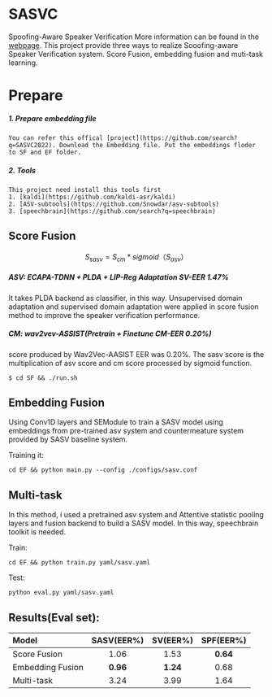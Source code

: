 # SASVC
Spoofing-Aware Speaker Verification
More information can be found in the [webpage](https://sasv-challenge.github.io).
This project provide three ways to realize Sooofing-aware Speaker Verification system. Score Fusion, embedding fusion and muti-task learning.

# Prepare

##### 1. Prepare embedding file
    You can refer this offical [project](https://github.com/search?q=SASVC2022). Download the Embedding file. Put the embeddings floder to SF and EF folder.

##### 2. Tools
    This project need install this tools first
    1. [kaldi](https://github.com/kaldi-asr/kaldi)
    2. [ASV-subtools](https://github.com/Snowdar/asv-subtools)
    3. [speechbrain](https://github.com/search?q=speechbrain)


## Score Fusion
$$S_{sasv} = S_{cm} * sigmoid（S_{asv}）$$
##### ASV: ECAPA-TDNN + PLDA + LIP-Reg Adaptation SV-EER 1.47%
It takes PLDA backend as classifier, in this way. Unsupervised domain adaptation and supervised domain adaptation were applied in score fusion method to improve the speaker verification performance.  
##### CM: wav2vev-ASSIST(Pretrain + Finetune CM-EER 0.20%)
 score produced by Wav2Vec-AASIST EER was 0.20%. The sasv score is the multiplication of asv score and cm score processed by sigmoid function.

```
$ cd SF && ./run.sh
```


## Embedding Fusion

Using Conv1D layers and SEModule to train a SASV model using embeddings from pre-trained asv system and countermeature system provided by SASV baseline system.

Training it:
```
cd EF && python main.py --config ./configs/sasv.conf
```

## Multi-task
In this method, i used a pretrained asv system and Attentive statistic pooling layers and fusion backend to build a SASV model. In this way, speechbrain toolkit is needed.

Train:
```
cd EF && python train.py yaml/sasv.yaml
```
Test:
```
python eval.py yaml/sasv.yaml
```


## Results(Eval set):

| Model | SASV(EER%) | SV(EER%) | SPF(EER%) |
|:------|:------------:|:------------:|:------------:|
| Score Fusion | 1.06 | 1.53 | **0.64** |
| Embedding Fusion | **0.96** | **1.24** | 0.68 |
| Multi-task | 3.24 | 3.99 | 1.64 | 
